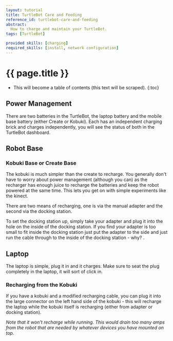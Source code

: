 ```yaml
---
layout: tutorial
title: TurtleBot Care and Feeding
reference_id: turtlebot-care-and-feeding
abstract:
  How to charge and maintain your TurtleBot.
tags: [TurtleBot]

provided skills: [charging]
required_skills: [install, network configuration]
---
```


# {{ page.title }}

* This will become a table of contents (this text will be scraped).
{:toc}

## Power Management

There are two batteries in the TurtleBot, the laptop battery and the mobile base battery (either Create or Kobuki). Each has an independent charging brick and charges independently, you will see the status of both in the TurtleBot dashboard.

## Robot Base

### Kobuki Base or Create Base

The kobuki is much simpler than the create to recharge. You generally don't have to worry about power management (although you can) as the recharger has enough juice to recharge the batteries and keep the robot powered at the same time. This lets you get on with simple experiments like the kinect.

There are two means of recharging, one is via the manual adapter and the second via the docking station.

To set the docking station up, simply take your adapter and plug it into the hole on the inside of the docking station. If you find your adapter is too small to fit inside the docking station just put the adapter to the side and just run the cable through to the inside of the docking station - why? .

## Laptop

The laptop is simple, plug it in and it charges. Make sure to seat the plug completely in the laptop, it will sort of click in.

### Recharging from the Kobuki

If you have a kobuki and a modified recharging cable, you can plug it into the large connector on the left hand side of the kobuki - this will recharge the laptop while the kobuki itself is recharging (either from adapter or docking station).

*Note that it won't recharge while running. This would drain too many amps from the robot that are needed by whatever devices you have mounted on top.*

